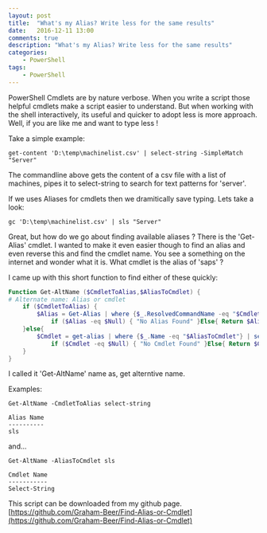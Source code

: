 ```yaml
---
layout: post
title:  "What's my Alias? Write less for the same results"
date:   2016-12-11 13:00
comments: true
description: "What's my Alias? Write less for the same results"
categories: 
    - PowerShell
tags: 
    - PowerShell
---
```


PowerShell Cmdlets are by nature verbose. When you write a script those helpful cmdlets make a script easier to understand.
But when working with the shell interactively, its useful and quicker to adopt less is more approach. Well, if you are like me
and want to type less !

Take a simple example:
```
get-content 'D:\temp\machinelist.csv' | select-string -SimpleMatch "Server"
```
The commandline above gets the content of a csv file with a list of machines, pipes it to select-string to search for text patterns
for 'server'. 

If we uses Aliases for cmdlets then we dramitically save typing. Lets take a look:
```
gc 'D:\temp\machinelist.csv' | sls "Server"
```

Great, but how do we go about finding available aliases ? There is the 'Get-Alias' cmdlet. 
I wanted to make it even easier though to find an alias and even reverse this and find the cmdlet name. You see a something on the
internet and wonder what it is. What cmdlet is the alias of 'saps' ?

I came up with this short function to find either of these quickly:

```PowerShell
Function Get-AltName ($CmdletToAlias,$AliasToCmdlet) {
# Alternate name: Alias or cmdlet         
    if ($CmdletToAlias) {
        $Alias = Get-Alias | where {$_.ResolvedCommandName -eq "$CmdletToAlias"} | select @{Name="Alias Name";Expression={$_.name}}
            if ($Alias -eq $Null) { "No Alias Found" }Else{ Return $Alias }     
    }else{       
        $Cmdlet = get-alias | where {$_.Name -eq "$AliasToCmdlet"} | select @{Name="Cmdlet Name";Expression={$_.ResolvedCommand}}
            if ($Cmdlet -eq $Null) { "No Cmdlet Found" }Else{ Return $Cmdlet }      
    }
}
```

I called it 'Get-AltName' name as, get alterntive name. 

Examples:

```
Get-AltName -CmdletToAlias select-string

Alias Name
----------
sls
```

and...

```
Get-AltName -AliasToCmdlet sls

Cmdlet Name
-----------
Select-String
```

This script can be downloaded from my github page.
[https://github.com/Graham-Beer/Find-Alias-or-Cmdlet](https://github.com/Graham-Beer/Find-Alias-or-Cmdlet)
